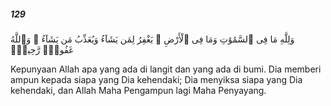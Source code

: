 ##### 129

<span class="ayah">وَلِلَّهِ مَا فِى ٱلسَّمَٰوَٰتِ وَمَا فِى ٱلْأَرْضِ ۚ يَغْفِرُ لِمَن يَشَآءُ وَيُعَذِّبُ مَن يَشَآءُ ۚ وَٱللَّهُ غَفُورٌۭ رَّحِيمٌۭ</span>

<span class="ayah_translation">Kepunyaan Allah apa yang ada di langit dan yang ada di bumi. Dia memberi ampun kepada siapa yang Dia kehendaki; Dia menyiksa siapa yang Dia kehendaki, dan Allah Maha Pengampun lagi Maha Penyayang.</span>
